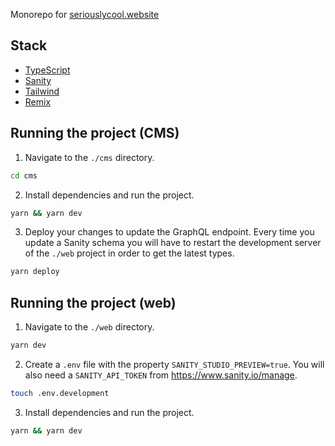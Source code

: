 Monorepo for [seriouslycool.website](https://seriouslycool.website/)

## Stack

- [TypeScript](https://www.typescriptlang.org/)
- [Sanity](https://www.sanity.io/)
- [Tailwind](https://tailwindcss.com/)
- [Remix](https://remix.run/)

## Running the project (CMS)

1. Navigate to the `./cms` directory.

```zsh
cd cms
```

2. Install dependencies and run the project.

```zsh
yarn && yarn dev
```

3. Deploy your changes to update the GraphQL endpoint. Every time you update a Sanity schema you will have to restart the development server of the `./web` project in order to get the latest types.

```zsh
yarn deploy
```

## Running the project (web)

1. Navigate to the `./web` directory.

```zsh
yarn dev
```

2. Create a `.env` file with the property `SANITY_STUDIO_PREVIEW=true`. You will also need a `SANITY_API_TOKEN` from https://www.sanity.io/manage.

```zsh
touch .env.development
```

3. Install dependencies and run the project.

```zsh
yarn && yarn dev
```

